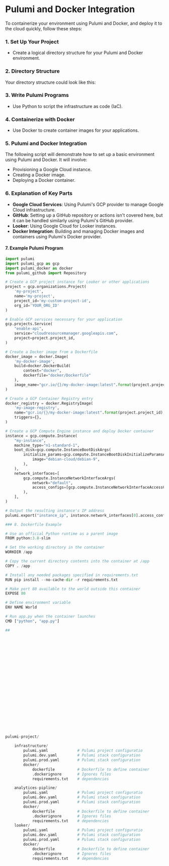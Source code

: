 # Pulumi and Docker Integration

To containerize your environment using Pulumi and Docker, and deploy it to the cloud quickly, follow these steps:

### 1. Set Up Your Project
- Create a logical directory structure for your Pulumi and Docker environment.

### 2. Directory Structure
Your directory structure could look like this:

### 3. Write Pulumi Programs
- Use Python to script the infrastructure as code (IaC).

### 4. Containerize with Docker
- Use Docker to create container images for your applications.

### 5. Pulumi and Docker Integration
The following script will demonstrate how to set up a basic environment using Pulumi and Docker. It will involve:

- Provisioning a Google Cloud instance.
- Creating a Docker image.
- Deploying a Docker container.

### 6. Explanation of Key Parts
- **Google Cloud Services**: Using Pulumi's GCP provider to manage Google Cloud infrastructure.
- **GitHub**: Setting up a GitHub repository or actions isn't covered here, but it can be handled similarly using Pulumi's GitHub provider.
- **Looker**: Using Google Cloud for Looker instances.
- **Docker Integration**: Building and managing Docker images and containers using Pulumi's Docker provider.

#### 7. Example Pulumi Program

```python
import pulumi
import pulumi_gcp as gcp
import pulumi_docker as docker
from pulumi_github import Repository

# Create a GCP project instance for Looker or other applications
project = gcp.organizations.Project(
    'my-project',
    name='my-project',
    project_id='my-custom-project-id',
    org_id='YOUR_ORG_ID'
)

# Enable GCP services necessary for your application
gcp.projects.Service(
    "enable-api",
    service="cloudresourcemanager.googleapis.com",
    project=project.project_id,
)

# Create a Docker image from a Dockerfile
docker_image = docker.Image(
    'my-docker-image',
    build=docker.DockerBuild(
        context="docker",
        dockerfile="docker/Dockerfile"
    ),
    image_name="gcr.io/{}/my-docker-image:latest".format(project.project_id),
)

# Create a GCP Container Registry entry
docker_registry = docker.RegistryImage(
    'my-image-registry',
    name="gcr.io/{}/my-docker-image:latest".format(project.project_id),
    triggers={},
)

# Create a GCP Compute Engine instance and deploy Docker container
instance = gcp.compute.Instance(
    "my-instance",
    machine_type="n1-standard-1",
    boot_disk=gcp.compute.InstanceBootDiskArgs(
        initialize_params=gcp.compute.InstanceBootDiskInitializeParamsArgs(
            image="debian-cloud/debian-9",
        ),
    ),
    network_interfaces=[
        gcp.compute.InstanceNetworkInterfaceArgs(
            network="default",
            access_configs=[gcp.compute.InstanceNetworkInterfaceAccessConfigArgs()],
        ),
    ],
)

# Output the resulting instance's IP address
pulumi.export("instance_ip", instance.network_interfaces[0].access_configs[0].nat_ip)

### 8. Dockerfile Example

# Use an official Python runtime as a parent image
FROM python:3.8-slim

# Set the working directory in the container
WORKDIR /app

# Copy the current directory contents into the container at /app
COPY . /app

# Install any needed packages specified in requirements.txt
RUN pip install --no-cache-dir -r requirements.txt

# Make port 80 available to the world outside this container
EXPOSE 80

# Define environment variable
ENV NAME World

# Run app.py when the container launches
CMD ["python", "app.py"]

## 























pulumi-project/
	
	infrastructure/
		pulumi.yaml				# Pulumi project configuratio
		pulumi.dev.yaml			# Pulumi stack configuration
		pulumi.prod.yaml  		# Pulumi stack configuration 
		docker/
			dockerfile			# Dockerfile to define container
			.dockerignore		# Ignores files
			requirements.txt	# dependencies  

	analytices-pipline/
		pulumi.yaml				# Pulumi project configuratio
		pulumi.dev.yaml			# Pulumi stack configuration
		pulumi.prod.yaml  		# Pulumi stack configuration 
		docker/
			dockerfile			# Dockerfile to define container
			.dockerignore		# Ignores files
			requirements.txt	# dependencies  	
	looker/
		pulumi.yaml				# Pulumi project configuratio
		pulumi.dev.yaml			# Pulumi stack configuration
		pulumi.prod.yaml  		# Pulumi stack configuration 
		docker/
			dockerfile			# Dockerfile to define container
			.dockerignore		# Ignores files
			requirements.txt	# dependencies  